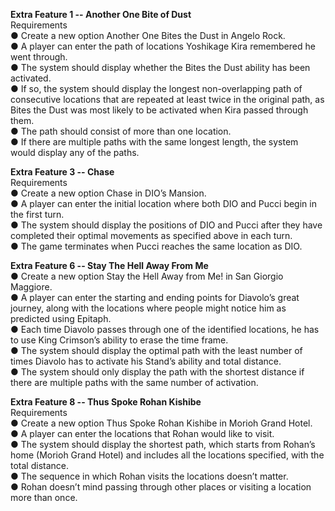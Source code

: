 **Extra Feature 1 -- Another One Bite of Dust**<br>
Requirements<br>
● Create a new option Another One Bites the Dust in Angelo Rock.<br>
● A player can enter the path of locations Yoshikage Kira remembered he went through.<br>
● The system should display whether the Bites the Dust ability has been activated.<br>
● If so, the system should display the longest non-overlapping path of consecutive locations that are repeated at least twice in the original path, as Bites the Dust was most likely to be activated when Kira passed through them.<br>
● The path should consist of more than one location.<br>
● If there are multiple paths with the same longest length, the system would display any of the paths. <br>

**Extra Feature 3 -- Chase**<br>
Requirements<br>
● Create a new option Chase in DIO’s Mansion.<br>
● A player can enter the initial location where both DIO and Pucci begin in the first turn.<br>
● The system should display the positions of DIO and Pucci after they have completed their optimal movements as specified above in each turn.<br>
● The game terminates when Pucci reaches the same location as DIO.<br>

**Extra Feature 6 -- Stay The Hell Away From Me**<br>
● Create a new option Stay the Hell Away from Me! in San Giorgio Maggiore.<br>
● A player can enter the starting and ending points for Diavolo’s great journey, along with the locations where people might notice him as predicted using Epitaph.<br>
● Each time Diavolo passes through one of the identified locations, he has to use King Crimson’s ability to erase the time frame.<br>
● The system should display the optimal path with the least number of times Diavolo has to activate his Stand’s ability and total distance.<br>
● The system should only display the path with the shortest distance if there are multiple paths with the same number of activation.<br>

**Extra Feature 8 -- Thus Spoke Rohan Kishibe**<br>
Requirements<br>
● Create a new option Thus Spoke Rohan Kishibe in Morioh Grand Hotel.<br>
● A player can enter the locations that Rohan would like to visit.<br>
● The system should display the shortest path, which starts from Rohan’s home (Morioh Grand Hotel) and includes all the locations specified, with the total distance.<br>
● The sequence in which Rohan visits the locations doesn’t matter.<br>
● Rohan doesn’t mind passing through other places or visiting a location more than once.<br>

